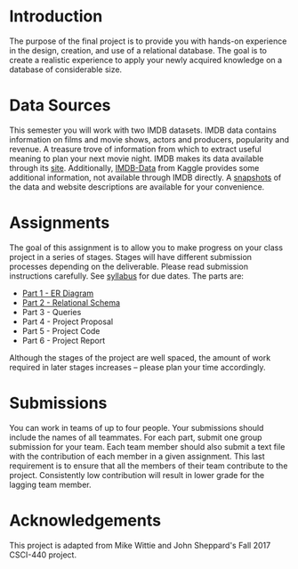 # Introduction

The purpose of the final project is to provide you with hands-on experience in
the design, creation, and use of a relational database. The goal is to create a
realistic experience to apply your newly acquired knowledge on a database of
considerable size.

# Data Sources

This semester you will work with two IMDB datasets. IMDB data contains
information on films and movie shows, actors and producers, popularity and
revenue. A treasure trove of information from which to extract useful meaning to
plan your next movie night.  IMDB makes its data available through its
[site](https://datasets.imdbws.com/).  Additionally,
[IMDB-Data](https://www.kaggle.com/PromptCloudHQ/imdb-data) from Kaggle
provides some additional information, not available through IMDB directly.
A [snapshots](https://montana.box.com/s/bp87ewwz826vn8puoyg2nzi1clnowdvp)
of the data and website descriptions are available for your convenience.


# Assignments

The goal of this assignment is to allow you to make progress on your class
project in a series of stages. Stages will have different submission processes
depending on the deliverable.  Please read submission instructions carefully.
See [syllabus](../README.md) for due dates.
The parts are:

* [Part 1 - ER Diagram](part01/README.md)
* [Part 2 - Relational Schema](part02/README.md)
* Part 3 - Queries
* Part 4 - Project Proposal
* Part 5 - Project Code
* Part 6 - Project Report

Although the stages of the project are well spaced, the amount of work required
in later stages increases – please plan your time accordingly.

# Submissions

You can work in teams of up to four people.  Your submissions should include the
names of all teammates.  For each part, submit one group submission for
your team.  Each team member should also submit a text file with the
contribution of each member in a given assignment. This last requirement is to
ensure that all the members of their team contribute to the project.
Consistently low contribution will result in lower grade for the lagging team
member.

# Acknowledgements

This project is adapted from Mike Wittie and John Sheppard's Fall 2017 CSCI-440
project.
